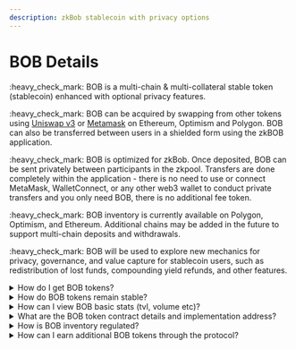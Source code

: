 ```yaml
---
description: zkBob stablecoin with privacy options
---
```


# BOB Details

:heavy\_check\_mark: BOB is a multi-chain & multi-collateral stable token (stablecoin) enhanced with optional privacy features.

:heavy\_check\_mark: BOB can be acquired by swapping from other tokens using [Uniswap v3](get-bob-on-uniswap-v3.md) or [Metamask](swap-bob-with-metamask-swap.md) on Ethereum, Optimism and Polygon. BOB can also be transferred between users in a shielded form using the zkBOB application.

:heavy\_check\_mark:  BOB is optimized for zkBob. Once deposited, BOB can be sent privately between participants in the zkpool. Transfers are done completely within the application - there is no need to use or connect MetaMask, WalletConnect, or any other web3 wallet to conduct private transfers and you only need BOB, there is no additional fee token.

:heavy\_check\_mark: BOB inventory is currently available on Polygon, Optimism, and Ethereum. Additional chains may be added in the future to support multi-chain deposits and withdrawals.

:heavy\_check\_mark: BOB will be used to explore new mechanics for privacy, governance, and value capture for stablecoin users, such as redistribution of lost funds, compounding yield refunds, and other features.&#x20;

<details>

<summary>How do I get BOB tokens?</summary>

BOB is currently available on Polygon, Optimism and Ethereum. BOB can be acquired in several ways outside of the zkBob application.

* Sent between users to any 0x address on Polygon, Optimism or Ethereum.
* Swap tokens for BOB using Metamask.&#x20;
  * [Instructions](swap-bob-with-metamask-swap.md)
* Swap using Uniswap v3.
  * [Instructions for new users](get-bob-on-uniswap-v3.md)
  * [Get BOB ](https://zkbob.page.link/getBOB)on Uniswap v3

</details>

<details>

<summary>How do BOB tokens remain stable?</summary>

BOB tokens are pre-minted and paired with an existing stable token (multi-collateral, for example USDC and BUSD) on Uniswap V3. Uniswap v3 features the ability to set a range for the exchange rate and provide concentrated liquidity for the pair, resulting in very limited slippage to the stablecoin peg. [Learn More](https://docs.uniswap.org/protocol/concepts/V3-overview/concentrated-liquidity).

</details>

<details>

<summary>How can I view BOB basic stats (tvl, volume etc)?</summary>

The easiest way to see stats by chain is through the Uniswap interface.

* [BOB on Polygon](https://app.uniswap.org/#/tokens/polygon/0xb0b195aefa3650a6908f15cdac7d92f8a5791b0b)
* [BOB on Optimism](https://app.uniswap.org/#/tokens/optimism/0xb0b195aefa3650a6908f15cdac7d92f8a5791b0b)
* [BOB on Ethereum](https://app.uniswap.org/#/tokens/ethereum/0xb0b195aefa3650a6908f15cdac7d92f8a5791b0b)

Overviews can also be found on [CoinGecko](https://www.coingecko.com/en/coins/bob) or [CoinMarketCap](https://coinmarketcap.com/currencies/bob/).

</details>

<details>

<summary>What are the BOB token contract details and implementation address?</summary>

**BOB contracts on Polygon:**

* BOB Token: [0xB0B195aEFA3650A6908f15CdaC7D92F8a5791B0B](https://polygonscan.com/address/0xB0B195aEFA3650A6908f15CdaC7D92F8a5791B0B)&#x20;
* BOB Token Implementation: [0x98DB3A72BeF2145A8F8d8B94F81317341Af2b08C](https://polygonscan.com/address/0x98DB3A72BeF2145A8F8d8B94F81317341Af2b08C)

**BOB on Ethereum (same addresses):**&#x20;

* BOB Token: [0xB0B195aEFA3650A6908f15CdaC7D92F8a5791B0B ](https://etherscan.io/address/0xB0B195aEFA3650A6908f15CdaC7D92F8a5791B0B)
* BOB Token Implementation: [0x98DB3A72BeF2145A8F8d8B94F81317341Af2b08C](https://etherscan.io/address/0x98DB3A72BeF2145A8F8d8B94F81317341Af2b08C)

**BOB on Optimism (same addresses):**

* BOB Token: [0xB0B195aEFA3650A6908f15CdaC7D92F8a5791B0B](https://optimistic.etherscan.io/address/0xB0B195aEFA3650A6908f15CdaC7D92F8a5791B0B)
* BOB Token Implementation: [0x98DB3A72BeF2145A8F8d8B94F81317341Af2b08C](https://optimistic.etherscan.io/address/0x98db3a72bef2145a8f8d8b94f81317341af2b08c)

**BOB token attributes:**

* ERC20-based fungible tokens
* Upgradeable & Mintable (note upgradeability account and minting account must never be the same account)
* Meta-transaction support
* EIP677 support for `transferAndCall` functionality
* Address block list capability (similar to USDC)
* Recovery function(s) for lost/mis-sent tokens

__

</details>

<details>

<summary>How is BOB inventory regulated?</summary>

BOB inventory is increased via a multisig BOB Safe with a distributed reserve board. Inventory increases are described and [catalogued here](bob-inventory.md).

</details>

<details>

<summary>How can I earn additional BOB tokens through the protocol?</summary>

This is not yet possible, but is planned for activation in a future version. An auction mechanism is in development where users can bid on BOB rewards earned from LP positions, compounding, and lost tokens.\
\
_Details coming soon._

</details>
